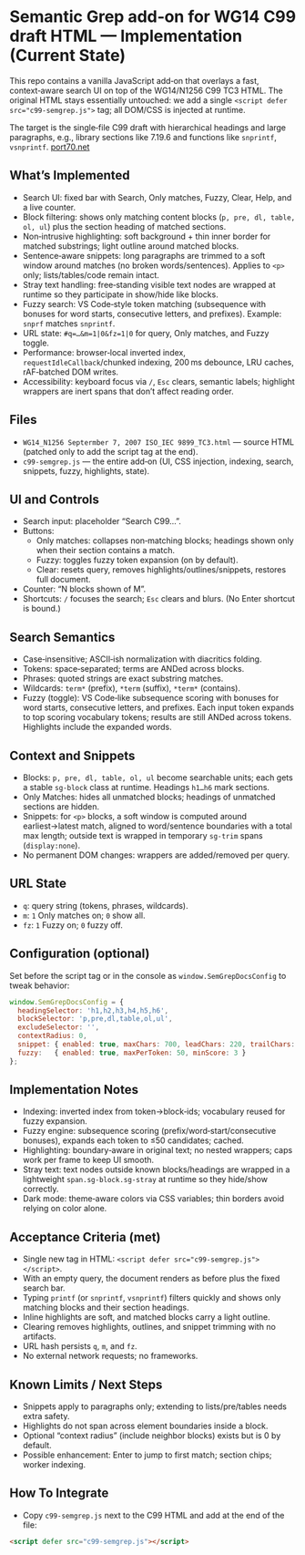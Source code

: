 # Semantic Grep add‑on for WG14 C99 draft HTML — Implementation (Current State)

This repo contains a vanilla JavaScript add‑on that overlays a fast, context‑aware search UI on top of the WG14/N1256 C99 TC3 HTML. The original HTML stays essentially untouched: we add a single `<script defer src="c99-semgrep.js">` tag; all DOM/CSS is injected at runtime.

The target is the single‑file C99 draft with hierarchical headings and large paragraphs, e.g., library sections like 7.19.6 and functions like `snprintf`, `vsnprintf`. [port70.net][1]

## What’s Implemented

- Search UI: fixed bar with Search, Only matches, Fuzzy, Clear, Help, and a live counter.
- Block filtering: shows only matching content blocks (`p, pre, dl, table, ol, ul`) plus the section heading of matched sections.
- Non‑intrusive highlighting: soft background + thin inner border for matched substrings; light outline around matched blocks.
- Sentence‑aware snippets: long paragraphs are trimmed to a soft window around matches (no broken words/sentences). Applies to `<p>` only; lists/tables/code remain intact.
- Stray text handling: free‑standing visible text nodes are wrapped at runtime so they participate in show/hide like blocks.
- Fuzzy search: VS Code‑style token matching (subsequence with bonuses for word starts, consecutive letters, and prefixes). Example: `snprf` matches `snprintf`.
- URL state: `#q=…&m=1|0&fz=1|0` for query, Only matches, and Fuzzy toggle.
- Performance: browser‑local inverted index, `requestIdleCallback`/chunked indexing, 200 ms debounce, LRU caches, rAF‑batched DOM writes.
- Accessibility: keyboard focus via `/`, `Esc` clears, semantic labels; highlight wrappers are inert spans that don’t affect reading order.

## Files

- `WG14_N1256 Septermber 7, 2007 ISO_IEC 9899_TC3.html` — source HTML (patched only to add the script tag at the end).
- `c99-semgrep.js` — the entire add‑on (UI, CSS injection, indexing, search, snippets, fuzzy, highlights, state).

## UI and Controls

- Search input: placeholder “Search C99…”.
- Buttons:
  - Only matches: collapses non‑matching blocks; headings shown only when their section contains a match.
  - Fuzzy: toggles fuzzy token expansion (on by default).
  - Clear: resets query, removes highlights/outlines/snippets, restores full document.
- Counter: “N blocks shown of M”.
- Shortcuts: `/` focuses the search; `Esc` clears and blurs. (No Enter shortcut is bound.)

## Search Semantics

- Case‑insensitive; ASCII‑ish normalization with diacritics folding.
- Tokens: space‑separated; terms are ANDed across blocks.
- Phrases: quoted strings are exact substring matches.
- Wildcards: `term*` (prefix), `*term` (suffix), `*term*` (contains).
- Fuzzy (toggle): VS Code‑like subsequence scoring with bonuses for word starts, consecutive letters, and prefixes. Each input token expands to top scoring vocabulary tokens; results are still ANDed across tokens. Highlights include the expanded words.

## Context and Snippets

- Blocks: `p, pre, dl, table, ol, ul` become searchable units; each gets a stable `sg-block` class at runtime. Headings `h1…h6` mark sections.
- Only Matches: hides all unmatched blocks; headings of unmatched sections are hidden.
- Snippets: for `<p>` blocks, a soft window is computed around earliest→latest match, aligned to word/sentence boundaries with a total max length; outside text is wrapped in temporary `sg-trim` spans (`display:none`).
- No permanent DOM changes: wrappers are added/removed per query.

## URL State

- `q`: query string (tokens, phrases, wildcards).
- `m`: `1` Only matches on; `0` show all.
- `fz`: `1` Fuzzy on; `0` fuzzy off.

## Configuration (optional)

Set before the script tag or in the console as `window.SemGrepDocsConfig` to tweak behavior:

```js
window.SemGrepDocsConfig = {
  headingSelector: 'h1,h2,h3,h4,h5,h6',
  blockSelector: 'p,pre,dl,table,ol,ul',
  excludeSelector: '',
  contextRadius: 0,
  snippet: { enabled: true, maxChars: 700, leadChars: 220, trailChars: 220, sentencePunct: '.!?', applyOnOnlyMatches: true },
  fuzzy:   { enabled: true, maxPerToken: 50, minScore: 3 }
};
```

## Implementation Notes

- Indexing: inverted index from token→block‑ids; vocabulary reused for fuzzy expansion.
- Fuzzy engine: subsequence scoring (prefix/word‑start/consecutive bonuses), expands each token to ≤50 candidates; cached.
- Highlighting: boundary‑aware in original text; no nested wrappers; caps work per frame to keep UI smooth.
- Stray text: text nodes outside known blocks/headings are wrapped in a lightweight `span.sg-block.sg-stray` at runtime so they hide/show correctly.
- Dark mode: theme‑aware colors via CSS variables; thin borders avoid relying on color alone.

## Acceptance Criteria (met)

- Single new tag in HTML: `<script defer src="c99-semgrep.js"></script>`.
- With an empty query, the document renders as before plus the fixed search bar.
- Typing `printf` (or `snprintf`, `vsnprintf`) filters quickly and shows only matching blocks and their section headings.
- Inline highlights are soft, and matched blocks carry a light outline.
- Clearing removes highlights, outlines, and snippet trimming with no artifacts.
- URL hash persists `q`, `m`, and `fz`.
- No external network requests; no frameworks.

## Known Limits / Next Steps

- Snippets apply to paragraphs only; extending to lists/pre/tables needs extra safety.
- Highlights do not span across element boundaries inside a block.
- Optional “context radius” (include neighbor blocks) exists but is 0 by default.
- Possible enhancement: Enter to jump to first match; section chips; worker indexing.

## How To Integrate

- Copy `c99-semgrep.js` next to the C99 HTML and add at the end of the file:

```html
<script defer src="c99-semgrep.js"></script>
```

[1]: https://port70.net/~nsz/c/c99/n1256.html "WG14/N1256  ISO/IEC 9899:TC3"
